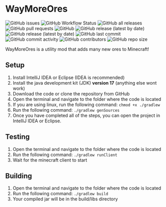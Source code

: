 # WayMoreOres

![GitHub issues](https://img.shields.io/github/issues/basiccorruption/waymoreores)
![GitHub Workflow Status](https://img.shields.io/github/workflow/status/basiccorruption/waymoreores/build)
![GitHub all releases](https://img.shields.io/github/downloads/basiccorruption/waymoreores/total)
![GitHub pull requests](https://img.shields.io/github/issues-pr/basiccorruption/waymoreores)
![GitHub](https://img.shields.io/github/license/basiccorruption/waymoreores)
![GitHub release (latest by date)](https://img.shields.io/github/v/release/basiccorruption/waymoreores?display_name=tag)
![GitHub release (latest by date)](https://img.shields.io/github/v/release/basiccorruption/waymoreores?display_name=tag&include_prereleases)
![GitHub last commit](https://img.shields.io/github/last-commit/basiccorruption/waymoreores)
![GitHub commit activity](https://img.shields.io/github/commit-activity/w/basiccorruption/waymoreores)
![GitHub contributors](https://img.shields.io/github/contributors/basiccorruption/waymoreores)
![GitHub repo size](https://img.shields.io/github/repo-size/basiccorruption/waymoreores)

WayMoreOres is a utility mod that adds many new ores to Minecraft!

## Setup

1. Install IntelliJ IDEA or Eclipse (IDEA is recommended)
2. Install the java development kit (JDK) **version 17** (anything else wont work)
3. Download the code or clone the repository from GitHub
4. Open the terminal and navigate to the folder where the code is located
5. If you are using linux, run the following command: `chmod +x ./gradlew`
6. Run the following command: `./gradlew genSources`
7. Once you have completed all of the steps, you can open the project in IntelliJ IDEA or Eclipse.

## Testing

1. Open the terminal and navigate to the folder where the code is located
2. Run the following command: `./gradlew runClient`
3. Wait for the minecraft client to start

## Building

1. Open the terminal and navigate to the folder where the code is located
2. Run the following command: `./gradlew build`
3. Your compiled jar will be in the build/libs directory
